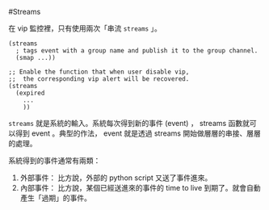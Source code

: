 #Streams

在 vip 監控裡，只有使用兩次「串流 `streams` 」。
```
(streams
  ; tags event with a group name and publish it to the group channel.
  (smap ...))

;; Enable the function that when user disable vip,
;;  the corresponding vip alert will be recovered.
(streams
  (expired
    ...
    ))
```

`streams` 就是系統的輸入。系統每次得到新的事件 (event) ， streams 函數就可以得到 event 。典型的作法， event 就是透過 streams 開始做層層的串接、層層的處理。

系統得到的事件通常有兩類：
1. 外部事件： 比方說，外部的 python script 又送了事件進來。
2. 內部事件： 比方說，某個已經送進來的事件的 time to live 到期了。就會自動產生「過期」的事件。
